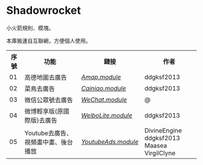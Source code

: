 # Shadowrocket

小火箭規則、模塊。

本庫搬運自互聯網，方便個人使用。

<table>
  <tr><th> 序號 </th><th> 功能 </th><th> 鏈接 </th><th> 作者 </th></tr>
  <tr><td> 01 </td><td> 高德地圖去廣告 </td><td> <a href="https://raw.githubusercontent.com/garywah/Shadowrocket/main/module/Amap.module"><em>Amap.module</em></a> </td><td> ddgksf2013 </td></tr>
  <tr><td> 02 </td><td> 菜鳥去廣告 </td><td> <a href="https://raw.githubusercontent.com/garywah/Shadowrocket/main/module/Cainiao.module"><em>Cainiao.module</em></a> </td><td> ddgksf2013 </td></tr>
  <tr><td> 03 </td><td> 微信公眾號去廣告 </td><td> <a href="https://raw.githubusercontent.com/garywah/Shadowrocket/main/module/WeChat.module"><em>WeChat.module</em></a> </td><td> @ </td></tr>
  <tr><td> 04 </td><td> 微博輕享版(原國際版)去廣告 </td><td> <a href="https://raw.githubusercontent.com/garywah/Shadowrocket/main/module/WeiboLite.module"><em>WeiboLite.module</em></a> </td><td> ddgksf2013 </td></tr>
  <tr><td> 05 </td><td> Youtube去廣告、視頻畫中畫、後台播放 </td><td> <a href="https://raw.githubusercontent.com/garywah/Shadowrocket/main/module/YoutubeAds.module"><em>YoutubeAds.module</em></a> </td><td> DivineEngine ddgksf2013<br>Maasea VirgilClyne </td></tr>
</table>
